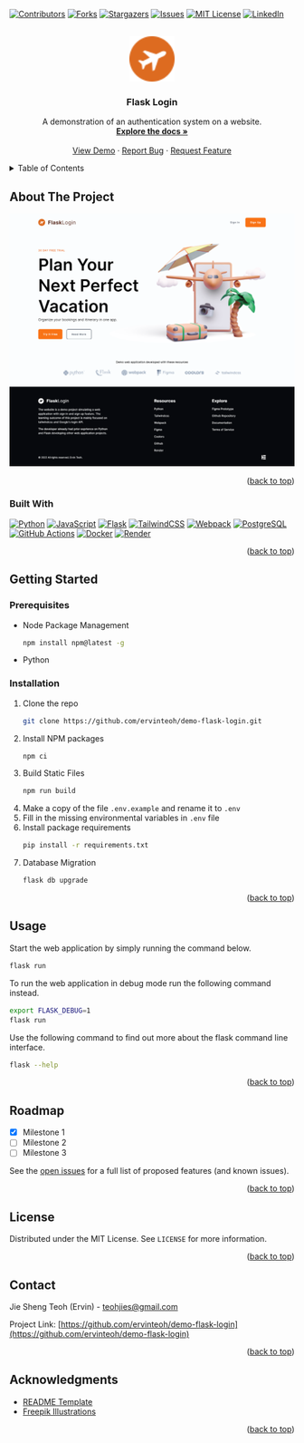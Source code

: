<!-- Improved compatibility of back to top link: See: https://github.com/othneildrew/Best-README-Template/pull/73 -->
<a name="readme-top"></a>



<!-- PROJECT SHIELDS -->
<!--
*** I'm using markdown "reference style" links for readability.
*** Reference links are enclosed in brackets [ ] instead of parentheses ( ).
*** See the bottom of this document for the declaration of the reference variables
*** for contributors-url, forks-url, etc. This is an optional, concise syntax you may use.
*** https://www.markdownguide.org/basic-syntax/#reference-style-links
-->
[![Contributors][contributors-shield]][contributors-url]
[![Forks][forks-shield]][forks-url]
[![Stargazers][stars-shield]][stars-url]
[![Issues][issues-shield]][issues-url]
[![MIT License][license-shield]][license-url]
[![LinkedIn][linkedin-shield]][linkedin-url]



<!-- PROJECT LOGO -->
<br />
<div align="center">
  <a href="https://github.com/ervinteoh/demo-flask-login">
    <img src="images/logo.svg" alt="Logo" width="80" height="80">
  </a>

<h3 align="center">Flask Login</h3>

  <p align="center">
    A demonstration of an authentication system on a website.
    <br />
    <a href="https://github.com/ervinteoh/demo-flask-login"><strong>Explore the docs »</strong></a>
    <br />
    <br />
    <a href="https://demo-flask-login.onrender.com/">View Demo</a>
    ·
    <a href="https://github.com/ervinteoh/demo-flask-login/issues">Report Bug</a>
    ·
    <a href="https://github.com/ervinteoh/demo-flask-login/issues">Request Feature</a>
  </p>
</div>



<!-- TABLE OF CONTENTS -->
<details>
  <summary>Table of Contents</summary>
  <ol>
    <li>
      <a href="#about-the-project">About The Project</a>
      <ul>
        <li><a href="#built-with">Built With</a></li>
      </ul>
    </li>
    <li>
      <a href="#getting-started">Getting Started</a>
      <ul>
        <li><a href="#prerequisites">Prerequisites</a></li>
        <li><a href="#installation">Installation</a></li>
      </ul>
    </li>
    <li><a href="#usage">Usage</a></li>
    <li><a href="#roadmap">Roadmap</a></li>
    <li><a href="#contributing">Contributing</a></li>
    <li><a href="#license">License</a></li>
    <li><a href="#contact">Contact</a></li>
    <li><a href="#acknowledgments">Acknowledgments</a></li>
  </ol>
</details>



<!-- ABOUT THE PROJECT -->
## About The Project

[![Product Name Screen Shot][product-screenshot]](https://demo-flask-login.onrender.com/)

<p align="right">(<a href="#readme-top">back to top</a>)</p>



### Built With

[![Python][Python-badge]][Python-url]
[![JavaScript][JavaScript-badge]][JavaScript-url]
[![Flask][Flask-badge]][Flask-url]
[![TailwindCSS][TailwindCSS-badge]][TailwindCSS-url]
[![Webpack][Webpack-badge]][Webpack-url]
[![PostgreSQL][PostgreSQL-badge]][PostgreSQL-url]
[![GitHub Actions][GitHubActions-badge]][GitHubActions-url]
[![Docker][Docker-badge]][Docker-url]
[![Render][Render-badge]][Render-url]

<p align="right">(<a href="#readme-top">back to top</a>)</p>



<!-- GETTING STARTED -->
## Getting Started

### Prerequisites

* Node Package Management
  ```sh
  npm install npm@latest -g
  ```
* Python

### Installation

1. Clone the repo
   ```sh
   git clone https://github.com/ervinteoh/demo-flask-login.git
   ```
2. Install NPM packages
   ```sh
   npm ci
   ```
3. Build Static Files
   ```sh
   npm run build
   ```
4. Make a copy of the file `.env.example` and rename it to `.env`
5. Fill in the missing environmental variables in `.env` file
6. Install package requirements
   ```sh
   pip install -r requirements.txt
   ```
7. Database Migration
   ```sh
   flask db upgrade
   ```

<p align="right">(<a href="#readme-top">back to top</a>)</p>



<!-- USAGE EXAMPLES -->
## Usage

Start the web application by simply running the command below.
```sh
flask run
```

To run the web application in debug mode run the following command instead.
```sh
export FLASK_DEBUG=1
flask run
```

Use the following command to find out more about the flask command line interface.
```sh
flask --help
```

<p align="right">(<a href="#readme-top">back to top</a>)</p>



<!-- ROADMAP -->
## Roadmap

- [x] Milestone 1
- [ ] Milestone 2
- [ ] Milestone 3

See the [open issues](https://github.com/ervinteoh/demo-flask-login/issues) for a full list of proposed features (and known issues).

<p align="right">(<a href="#readme-top">back to top</a>)</p>

<!-- LICENSE -->
## License

Distributed under the MIT License. See `LICENSE` for more information.

<p align="right">(<a href="#readme-top">back to top</a>)</p>



<!-- CONTACT -->
## Contact

Jie Sheng Teoh (Ervin) - teohjies@gmail.com

Project Link: [https://github.com/ervinteoh/demo-flask-login](https://github.com/ervinteoh/demo-flask-login)

<p align="right">(<a href="#readme-top">back to top</a>)</p>



<!-- ACKNOWLEDGMENTS -->
## Acknowledgments

* [README Template](https://github.com/othneildrew/Best-README-Template)
* [Freepik Illustrations](https://www.freepik.com/search?author=55705010&authorSlug=bs_k1d&format=author)

<p align="right">(<a href="#readme-top">back to top</a>)</p>



<!-- MARKDOWN LINKS & IMAGES -->
<!-- https://www.markdownguide.org/basic-syntax/#reference-style-links -->
[contributors-shield]: https://img.shields.io/github/contributors/ervinteoh/demo-flask-login.svg?style=for-the-badge
[contributors-url]: https://github.com/ervinteoh/demo-flask-login/graphs/contributors
[forks-shield]: https://img.shields.io/github/forks/ervinteoh/demo-flask-login.svg?style=for-the-badge
[forks-url]: https://github.com/ervinteoh/demo-flask-login/network/members
[stars-shield]: https://img.shields.io/github/stars/ervinteoh/demo-flask-login.svg?style=for-the-badge
[stars-url]: https://github.com/ervinteoh/demo-flask-login/stargazers
[issues-shield]: https://img.shields.io/github/issues/ervinteoh/demo-flask-login.svg?style=for-the-badge
[issues-url]: https://github.com/ervinteoh/demo-flask-login/issues
[license-shield]: https://img.shields.io/github/license/ervinteoh/demo-flask-login.svg?style=for-the-badge
[license-url]: https://github.com/ervinteoh/demo-flask-login/blob/master/LICENSE.txt
[linkedin-shield]: https://img.shields.io/badge/-LinkedIn-black.svg?style=for-the-badge&logo=linkedin&colorB=555
[linkedin-url]: https://linkedin.com/in/ervinteoh
[product-screenshot]: images/screenshot.png
[Python-badge]: https://img.shields.io/badge/python-3670A0?style=for-the-badge&logo=python&logoColor=ffdd54
[Python-url]: https://www.python.org/
[JavaScript-badge]: https://img.shields.io/badge/javascript-%23323330.svg?style=for-the-badge&logo=javascript&logoColor=%23F7DF1E
[JavaScript-url]: https://www.javascript.com/
[Flask-badge]: https://img.shields.io/badge/flask-%23000.svg?style=for-the-badge&logo=flask&logoColor=white
[Flask-url]: https://flask.palletsprojects.com/
[TailwindCSS-badge]: https://img.shields.io/badge/tailwindcss-%2338B2AC.svg?style=for-the-badge&logo=tailwind-css&logoColor=white
[TailwindCSS-url]: https://tailwindcss.com/
[Webpack-badge]: https://img.shields.io/badge/webpack-%238DD6F9.svg?style=for-the-badge&logo=webpack&logoColor=black
[Webpack-url]: https://webpack.js.org/
[PostgreSQL-badge]: https://img.shields.io/badge/postgres-%23316192.svg?style=for-the-badge&logo=postgresql&logoColor=white
[PostgreSQL-url]: https://www.postgresql.org/
[GitHubActions-badge]: https://img.shields.io/badge/github%20actions-%232671E5.svg?style=for-the-badge&logo=githubactions&logoColor=white
[GitHubActions-url]: https://github.com/features/actions
[Docker-badge]: https://img.shields.io/badge/docker-%230db7ed.svg?style=for-the-badge&logo=docker&logoColor=white
[Docker-url]: https://www.docker.com/
[Render-badge]: https://img.shields.io/badge/Render-%46E3B7.svg?style=for-the-badge&logo=render&logoColor=white
[Render-url]: https://render.com/

